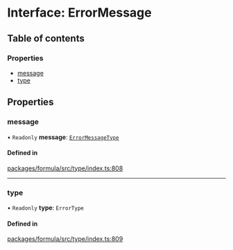 # Interface: ErrorMessage

## Table of contents

### Properties

- [message](ErrorMessage.md#message)
- [type](ErrorMessage.md#type)

## Properties

### <a id="message" name="message"></a> message

• `Readonly` **message**: [`ErrorMessageType`](../README.md#errormessagetype)

#### Defined in

[packages/formula/src/type/index.ts:808](https://github.com/mashcard/mashcard/blob/main/packages/formula/src/type/index.ts#L808)

---

### <a id="type" name="type"></a> type

• `Readonly` **type**: `ErrorType`

#### Defined in

[packages/formula/src/type/index.ts:809](https://github.com/mashcard/mashcard/blob/main/packages/formula/src/type/index.ts#L809)
